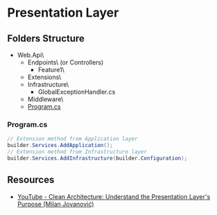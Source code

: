 # Presentation Layer
## Folders Structure
* Web.Api\
  * Endpoints\ (or Controllers)
    * Feature1\
  * Extensions\
  * Infrastructure\
    * GlobalExceptionHandler.cs
  * Middleware\
  * [Program.cs](#programcs)

### Program.cs
```csharp
// Extension method from Application layer
builder.Services.AddApplication();
// Extension method from Infrastructure layer
builder.Services.AddInfrastructure(builder.Configuration);
```

## Resources
* [YouTube - Clean Architecture: Understand the Presentation Layer's Purpose (Milan Jovanović)](https://www.youtube.com/watch?v=trW-v4Gb0l0)

